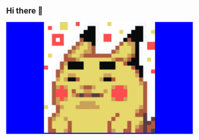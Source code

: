 ## Hi there 👋
<div style="text-align: center; background : blue">
  <img src="pix.gif" alt="Jeu Pixel Art" width="300" height="300">
</div>


